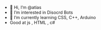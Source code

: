 - 👋 Hi, I’m @atias
- 👀 I’m interested in Disocrd Bots
- 🌱 I’m currently learning CSS, C++, Arduino
- Good at js , HTML , c#

